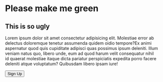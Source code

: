 <html lang="en">
<head>

<body>
  <h1>Please make me green</h1>
  <h2>This is so ugly</h2>
  <p>Lorem ipsum dolor sit amet consectetur adipisicing elit. Molestiae error ab delectus doloremque tenetur assumenda quidem oidio tempore?Ex animi aspernatur quod quis cupiditate adipisci quas possimus ipsum deleniti. Illum veniam natus quo, libero unde, eum ad quod harum velit consequatur nihil id quaerat molestiae itaque dicta pariatur perspiciatis expedita porro facere deleniti atque voluptatum? Quibusdam libero ipsam iure!</p>
    <button>Sign Up</button>
</body>
</html>
